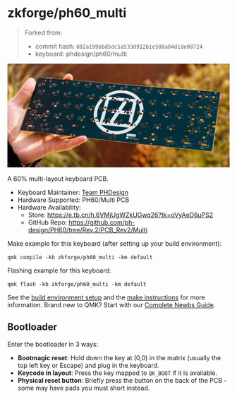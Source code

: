 # zkforge/ph60_multi

> Forked from:
>
> -   commit hash: `802a199bbd5dc5a533d912b1e508a84d1de08724`
> -   keyboard: phdesign/ph60/multi

![pcb](./pcb.jpg)

A 60% multi-layout keyboard PCB.

-   Keyboard Maintainer: [Team PHDesign](https://github.com/ph-design)
-   Hardware Supported: PH60/Multi PCB
-   Hardware Availability:
    -   Store: https://e.tb.cn/h.6VMjUgWZkUGwq26?tk=oVyAeD6uPS2
    -   GitHub Repo: https://github.com/ph-design/PH60/tree/Rev.2/PCB_Rev2/Multi

Make example for this keyboard (after setting up your build environment):

    qmk compile -kb zkforge/ph60_multi -km default

Flashing example for this keyboard:

    qmk flash -kb zkforge/ph60_multi -km default

See the [build environment setup](https://docs.qmk.fm/#/getting_started_build_tools) and the [make instructions](https://docs.qmk.fm/#/getting_started_make_guide) for more information. Brand new to QMK? Start with our [Complete Newbs Guide](https://docs.qmk.fm/#/newbs).

## Bootloader

Enter the bootloader in 3 ways:

-   **Bootmagic reset**: Hold down the key at (0,0) in the matrix (usually the top left key or Escape) and plug in the keyboard.
-   **Keycode in layout**: Press the key mapped to `QK_BOOT` if it is available.
-   **Physical reset button**: Briefly press the button on the back of the PCB - some may have pads you must short instead.
